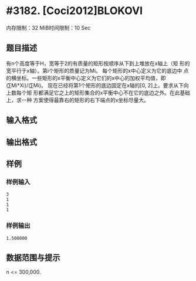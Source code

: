 # #3182. [Coci2012]BLOKOVI 

内存限制：32 MiB时间限制：10 Sec

## 题目描述

有n个高度等于H，宽等于2的有质量的矩形按顺序从下到上堆放在x轴上（矩
形的宽平行于x轴）。第i个矩形的质量记为Mi。 每个矩形的x中心定义为它的底边中
点的横坐标。一些矩形的x平衡中心定义为它们的x中心的加权平均值，即(&sum;Mi*Xi)/(&sum;Mi)。 
现在已经将第1个矩形的底边固定在x轴的[0, 2]上。要求从下向上数每个矩
形都满足它之上的矩形集合的x平衡中心不在它的底边之外。在此基础上，求一种
方案使得最靠右的矩形的右下端点的x坐标尽量大。  
 

## 输入格式

## 输出格式

## 样例

### 样例输入

    
    3  
    1 
    1 
    1 
     
    
    

### 样例输出

    
     
    1.500000 
    

## 数据范围与提示

n <= 300,000. 
